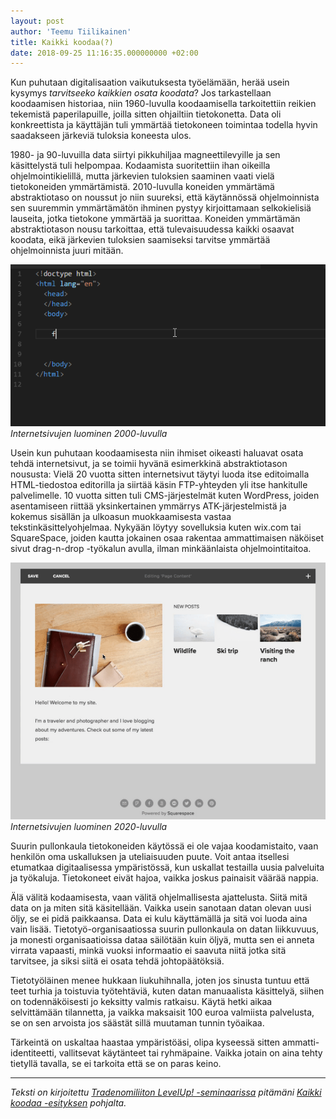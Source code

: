 ```yaml
---
layout: post
author: 'Teemu Tiilikainen'
title: Kaikki koodaa(?)
date: 2018-09-25 11:16:35.000000000 +02:00
---
```


Kun puhutaan digitalisaation vaikutuksesta työelämään, herää usein kysymys *tarvitseeko kaikkien osata koodata*? Jos tarkastellaan koodaamisen historiaa, niin 1960-luvulla koodaamisella tarkoitettiin reikien tekemistä paperilapuille, joilla sitten ohjailtiin tietokonetta. Data oli konkreettista ja käyttäjän tuli ymmärtää tietokoneen toimintaa todella hyvin saadakseen järkeviä tuloksia koneesta ulos.

1980- ja 90-luvuilla data siirtyi pikkuhiljaa magneettilevyille ja sen käsittelystä tuli helpompaa. Kodaamista suoritettiin ihan oikeilla ohjelmointikielillä, mutta järkevien tuloksien saaminen vaati vielä tietokoneiden ymmärtämistä. 2010-luvulla koneiden ymmärtämä abstraktiotaso on noussut jo niin suureksi, että käytännössä ohjelmoinnista sen suuremmin ymmärtämätön ihminen pystyy kirjoittamaan selkokielisiä lauseita, jotka tietokone ymmärtää ja suorittaa. Koneiden ymmärtämän abstraktiotason nousu tarkoittaa, että tulevaisuudessa kaikki osaavat koodata, eikä järkevien tuloksien saamiseksi tarvitse ymmärtää ohjelmoinnista juuri mitään.

![Internetsivujen luominen 2000-luvulla](/img/html-gif.gif)  
*Internetsivujen luominen 2000-luvulla*

Usein kun puhutaan koodaamisesta niin ihmiset oikeasti haluavat osata tehdä internetsivut, ja se toimii hyvänä esimerkkinä abstraktiotason noususta: Vielä 20 vuotta sitten internetsivut täytyi luoda itse editoimalla HTML-tiedostoa editorilla ja siirtää käsin FTP-yhteyden yli itse hankitulle palvelimelle. 10 vuotta sitten tuli CMS-järjestelmät kuten WordPress, joiden asentamiseen riittää yksinkertainen ymmärrys ATK-järjestelmistä ja kokemus sisällän ja ulkoasun muokkaamisesta vastaa tekstinkäsittelyohjelmaa. Nykyään löytyy sovelluksia kuten wix.com tai SquareSpace, joiden kautta jokainen osaa rakentaa ammattimaisen näköiset sivut drag-n-drop -työkalun avulla, ilman minkäänlaista ohjelmointitaitoa.

![Internetsivujen luominen 2020-luvulla](/img/squarespace-gif.gif)  
*Internetsivujen luominen 2020-luvulla*

Suurin pullonkaula tietokoneiden käytössä ei ole vajaa koodamistaito, vaan henkilön oma uskalluksen ja uteliaisuuden puute. Voit antaa itsellesi etumatkaa digitaalisessa ympäristössä, kun uskallat testailla uusia palveluita ja työkaluja. Tietokoneet eivät hajoa, vaikka joskus painaisit väärää nappia.

Älä välitä kodaamisesta, vaan välitä ohjelmallisesta ajattelusta. Siitä mitä data on ja miten sitä käsitellään. Vaikka usein sanotaan datan olevan uusi öljy, se ei pidä paikkaansa. Data ei kulu käyttämällä ja sitä voi luoda aina vain lisää. Tietotyö-organisaatiossa suurin pullonkaula on datan liikkuvuus, ja monesti organisaatioissa dataa säilötään kuin öljyä, mutta sen ei anneta virrata vapaasti, minkä vuoksi informaatio ei saavuta niitä jotka sitä tarvitsee, ja siksi siitä ei osata tehdä johtopäätöksiä.

Tietotyöläinen menee hukkaan liukuhihnalla, joten jos sinusta tuntuu että teet turhia ja toistuvia työtehtäviä, kuten datan manuaalista käsittelyä, siihen on todennäköisesti jo keksitty valmis ratkaisu. Käytä hetki aikaa selvittämään tilannetta, ja vaikka maksaisit 100 euroa valmiista palvelusta, se on sen arvoista jos säästät sillä muutaman tunnin työaikaa. 

Tärkeintä on uskaltaa haastaa ympäristöäsi, olipa kyseessä sitten ammatti-identiteetti, vallitsevat käytänteet tai ryhmäpaine. Vaikka jotain on aina tehty tietyllä tavalla, se ei tarkoita että se on paras keino.

---

*Teksti on kirjoitettu [Tradenomiliiton LevelUp! -seminaarissa](https://tapahtumakalenteri.tral.fi/tapahtumat/tradenomi-level-up-seminaari/) pitämäni [Kaikki koodaa -esityksen](https://slides.com/varmais/kaikki-koodaa) pohjalta.*
